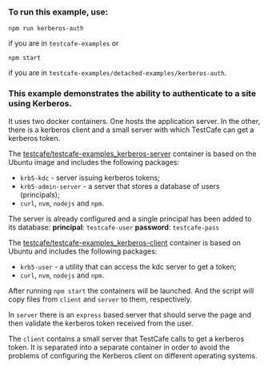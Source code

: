 ### To run this example, use:
```
npm run kerberos-auth
```
if you are in `testcafe-examples`
or
```
npm start
```
if you are in `testcafe-examples/detached-examples/kerberos-auth`.

### This example demonstrates the ability to authenticate to a site using Kerberos.
It uses two docker containers. One hosts the application server. In the other, there is a kerberos client and a small server with which TestCafe can get a kerberos token.

The [testcafe/testcafe-examples_kerberos-server](https://hub.docker.com/r/testcafe/testcafe-examples_kerberos-server) container is based on the Ubuntu image and includes the following packages:
  - `krb5-kdc` - server issuing kerberos tokens;
  - `krb5-admin-server` - a server that stores a database of users (principals);
  - `curl`, `nvm`, `nodejs` and `npm`.

The server is already configured and a single principal has been added to its database:
**principal**: `testcafe-user`
**password**: `testcafe-pass`

The [testcafe/testcafe-examples_kerberos-client](https://hub.docker.com/r/testcafe/testcafe-examples_kerberos-client) container is based on Ubuntu and includes the following packages:
  - `krb5-user` - a utility that can access the kdc server to get a token;
  - `curl`, `nvm`, `nodejs` and `npm`.

After running `npm start` the containers will be launched. And the script will copy files from `client` and `server` to them, respectively.

In `server` there is an `express` based server that should serve the page and then validate the kerberos token received from the user.

The `client` contains a small server that TestCafe calls to get a kerberos token. It is separated into a separate container in order to avoid the problems of configuring the Kerberos client on different operating systems.

